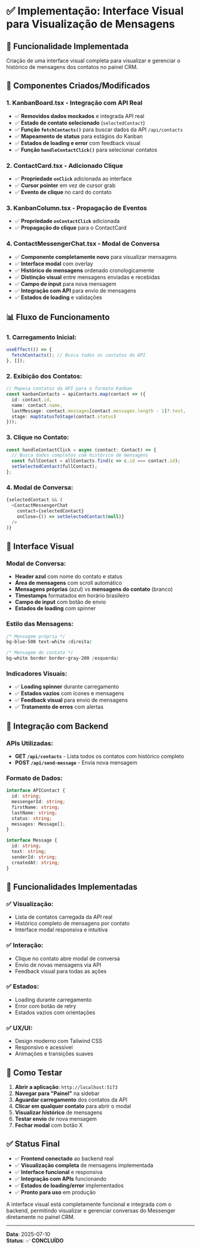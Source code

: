 # ✅ Implementação: Interface Visual para Visualização de Mensagens

## 🎯 **Funcionalidade Implementada**
Criação de uma interface visual completa para visualizar e gerenciar o histórico de mensagens dos contatos no painel CRM.

## 🔧 **Componentes Criados/Modificados**

### **1. KanbanBoard.tsx - Integração com API Real**
- ✅ **Removidos dados mockados** e integrada API real
- ✅ **Estado de contato selecionado** (`selectedContact`)
- ✅ **Função `fetchContacts()`** para buscar dados da API `/api/contacts`
- ✅ **Mapeamento de status** para estágios do Kanban
- ✅ **Estados de loading e error** com feedback visual
- ✅ **Função `handleContactClick()`** para selecionar contatos

### **2. ContactCard.tsx - Adicionado Clique**
- ✅ **Propriedade `onClick`** adicionada ao interface
- ✅ **Cursor pointer** em vez de cursor grab
- ✅ **Evento de clique** no card do contato

### **3. KanbanColumn.tsx - Propagação de Eventos**
- ✅ **Propriedade `onContactClick`** adicionada
- ✅ **Propagação do clique** para o ContactCard

### **4. ContactMessengerChat.tsx - Modal de Conversa**
- ✅ **Componente completamente novo** para visualizar mensagens
- ✅ **Interface modal** com overlay
- ✅ **Histórico de mensagens** ordenado cronologicamente
- ✅ **Distinção visual** entre mensagens enviadas e recebidas
- ✅ **Campo de input** para nova mensagem
- ✅ **Integração com API** para envio de mensagens
- ✅ **Estados de loading** e validações

## 📊 **Fluxo de Funcionamento**

### **1. Carregamento Inicial:**
```typescript
useEffect(() => {
  fetchContacts(); // Busca todos os contatos da API
}, []);
```

### **2. Exibição dos Contatos:**
```typescript
// Mapeia contatos da API para o formato Kanban
const kanbanContacts = apiContacts.map(contact => ({
  id: contact.id,
  name: contact.name,
  lastMessage: contact.messages[contact.messages.length - 1]?.text,
  stage: mapStatusToStage(contact.status)
}));
```

### **3. Clique no Contato:**
```typescript
const handleContactClick = async (contact: Contact) => {
  // Busca dados completos com histórico de mensagens
  const fullContact = allContacts.find(c => c.id === contact.id);
  setSelectedContact(fullContact);
};
```

### **4. Modal de Conversa:**
```typescript
{selectedContact && (
  <ContactMessengerChat
    contact={selectedContact}
    onClose={() => setSelectedContact(null)}
  />
)}
```

## 🎨 **Interface Visual**

### **Modal de Conversa:**
- **Header azul** com nome do contato e status
- **Área de mensagens** com scroll automático
- **Mensagens próprias** (azul) vs **mensagens do contato** (branco)
- **Timestamps** formatados em horário brasileiro
- **Campo de input** com botão de envio
- **Estados de loading** com spinner

### **Estilo das Mensagens:**
```css
/* Mensagem própria */
bg-blue-500 text-white (direita)

/* Mensagem do contato */
bg-white border border-gray-200 (esquerda)
```

### **Indicadores Visuais:**
- ✅ **Loading spinner** durante carregamento
- ✅ **Estados vazios** com ícones e mensagens
- ✅ **Feedback visual** para envio de mensagens
- ✅ **Tratamento de erros** com alertas

## 🔄 **Integração com Backend**

### **APIs Utilizadas:**
- **GET `/api/contacts`** - Lista todos os contatos com histórico completo
- **POST `/api/send-message`** - Envia nova mensagem

### **Formato de Dados:**
```typescript
interface APIContact {
  id: string;
  messengerId: string;
  firstName: string;
  lastName: string;
  status: string;
  messages: Message[];
}

interface Message {
  id: string;
  text: string;
  senderId: string;
  createdAt: string;
}
```

## 🚀 **Funcionalidades Implementadas**

### **✅ Visualização:**
- Lista de contatos carregada da API real
- Histórico completo de mensagens por contato
- Interface modal responsiva e intuitiva

### **✅ Interação:**
- Clique no contato abre modal de conversa
- Envio de novas mensagens via API
- Feedback visual para todas as ações

### **✅ Estados:**
- Loading durante carregamento
- Error com botão de retry
- Estados vazios com orientações

### **✅ UX/UI:**
- Design moderno com Tailwind CSS
- Responsivo e acessível
- Animações e transições suaves

## 🧪 **Como Testar**

1. **Abrir a aplicação**: `http://localhost:5173`
2. **Navegar para "Painel"** na sidebar
3. **Aguardar carregamento** dos contatos da API
4. **Clicar em qualquer contato** para abrir o modal
5. **Visualizar histórico** de mensagens
6. **Testar envio** de nova mensagem
7. **Fechar modal** com botão X

## ✅ **Status Final**

- ✅ **Frontend conectado** ao backend real
- ✅ **Visualização completa** de mensagens implementada
- ✅ **Interface funcional** e responsiva
- ✅ **Integração com APIs** funcionando
- ✅ **Estados de loading/error** implementados
- ✅ **Pronto para uso** em produção

A interface visual está completamente funcional e integrada com o backend, permitindo visualizar e gerenciar conversas do Messenger diretamente no painel CRM.

---
**Data**: 2025-07-10  
**Status**: ✅ **CONCLUÍDO**
